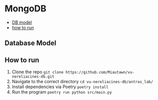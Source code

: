 # MongoDB
- [DB model](database_model)
- [how to run]()

## Database Model

## How to run
1. Clone the repo `git clone https://github.com/Miautawn/vu-nereliacines-db.git`
2. Navigate to the correct directory `cd vu-nereliacines-db/antras_lab/`
3. Install dependencies via Poetry `poetry install`
4. Run the program `poetry run python src/main.py`
